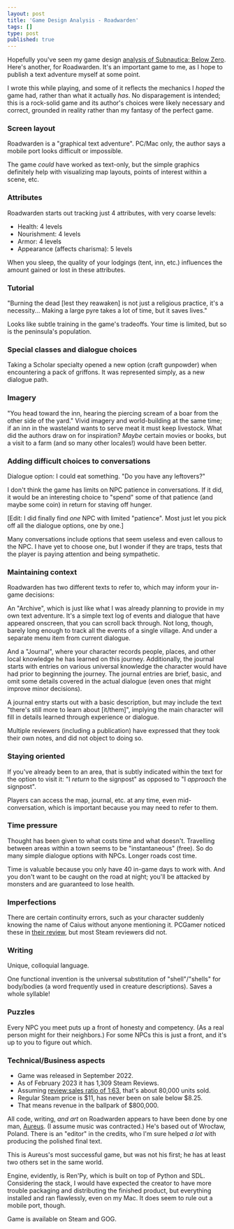 ```yaml
---
layout: post
title: 'Game Design Analysis - Roadwarden'
tags: []
type: post
published: true
---
```


Hopefully you've seen my game design [analysis of Subnautica: Below Zero](https://jay.mcgavren.com/2022/09/14/subnautica-below-zero-game-design-analysis.html). Here's another, for Roadwarden. It's an important game to me, as I hope to publish a text adventure myself at some point.

I wrote this while playing, and some of it reflects the mechanics I _hoped_ the game had, rather than what it actually _has_. No disparagement is intended; this is a rock-solid game and its author's choices were likely necessary and correct, grounded in reality rather than my fantasy of the perfect game.


<!--more-->



### Screen layout

Roadwarden is a "graphical text adventure". PC/Mac only, the author says a mobile port looks difficult or impossible.

The game _could_ have worked as text-only, but the simple graphics definitely help with visualizing map layouts, points of interest within a scene, etc.

### Attributes

Roadwarden starts out tracking just 4 attributes, with very coarse levels:

- Health: 4 levels
- Nourishment: 4 levels
- Armor: 4 levels
- Appearance (affects charisma): 5 levels

When you sleep, the quality of your lodgings (tent, inn, etc.) influences the amount gained or lost in these attributes.


### Tutorial

"Burning the dead [lest they reawaken] is not just a religious practice, it's a necessity... Making a large pyre takes a lot of time, but it saves lives."

Looks like subtle training in the game's tradeoffs. Your time is limited, but so is the peninsula's population.


### Special classes and dialogue choices

Taking a Scholar specialty opened a new option (craft gunpowder) when encountering a pack of griffons. It was represented simply, as a new dialogue path.


### Imagery

"You head toward the inn, hearing the piercing scream of a boar from the other side of the yard." Vivid imagery and world-building at the same time; if an inn in the wasteland wants to serve meat it must keep livestock. What did the authors draw on for inspiration? _Maybe_ certain movies or books, but a visit to a farm (and so many other locales!) would have been better.


### Adding difficult choices to conversations

Dialogue option: I could eat something. "Do you have any leftovers?"

I don't think the game has limits on NPC patience in conversations. If it did, it would be an interesting choice to "spend" some of that patience (and maybe some coin) in return for staving off hunger.

[Edit: I did finally find _one_ NPC with limited "patience". Most just let you pick off all the dialogue options, one by one.]

Many conversations include options that seem useless and even callous to the NPC. I have yet to choose one, but I wonder if they are traps, tests that the player is paying attention and being sympathetic.


### Maintaining context

Roadwarden has two different texts to refer to, which may inform your in-game decisions:

An "Archive", which is just like what I was already planning to provide in my own text adventure. It's a simple text log of events and dialogue that have appeared onscreen, that you can scroll back through. Not long, though, barely long enough to track all the events of a single village. And under a separate menu item from current dialogue.

And a "Journal", where your character records people, places, and other local knowledge he has learned on this journey. Additionally, the journal starts with entries on various universal knowledge the character would have had prior to beginning the journey. The journal entries are brief, basic, and omit some details covered in the actual dialogue (even ones that might improve minor decisions).

A journal entry starts out with a basic description, but may include the text "there's still more to learn about [it/them]", implying the main character will fill in details learned through experience or dialogue.

Multiple reviewers (including a publication) have expressed that they took their own notes, and did not object to doing so.


### Staying oriented

If you've already been to an area, that is subtly indicated within the text for the option to visit it: "I _return_ to the signpost" as opposed to "I _approach_ the signpost".

Players can access the map, journal, etc. at any time, even mid-conversation, which is important because you may need to refer to them.


### Time pressure

Thought has been given to what costs time and what doesn't. Travelling between areas within a town seems to be "instantaneous" (free). So do many simple dialogue options with NPCs. Longer roads cost time.

Time is valuable because you only have 40 in-game days to work with. And you don't want to be caught on the road at night; you'll be attacked by monsters and are guaranteed to lose health.




### Imperfections

There are certain continuity errors, such as your character suddenly knowing the name of Caius without anyone mentioning it. PCGamer noticed these in [their review](https://www.pcgamer.com/roadwarden-feels-just-like-cracking-open-a-huge-fantasy-novel/), but most Steam reviewers did not.



### Writing

Unique, colloquial language.

One functional invention is the universal substitution of "shell"/"shells" for body/bodies (a word frequently used in creature descriptions). Saves a whole syllable!


### Puzzles

Every NPC you meet puts up a front of honesty and competency. (As a real person might for their neighbors.) For some NPCs this is just a front, and it's up to you to figure out which.


### Technical/Business aspects

* Game was released in September 2022.
* As of February 2023 it has 1,309 Steam Reviews.
* Assuming [review:sales ratio of 1:63](https://newsletter.gamediscover.co/p/how-that-game-sold-on-steam-using), that's about 80,000 units sold.
* Regular Steam price is $11, has never been on sale below $8.25.
* That means revenue in the ballpark of $800,000.

All code, writing, _and art_ on Roadwarden appears to have been done by one man, [Aureus](https://twitter.com/MoralAnxiety). (I assume music was contracted.) He's based out of Wrocław, Poland. There is an "editor" in the credits, who I'm sure helped _a lot_ with producing the polished final text.

This is Aureus's most successful game, but was not his first; he has at least two others set in the same world.

Engine, evidently, is Ren'Py, which is built on top of Python and SDL. Considering the stack, I would have expected the creator to have more trouble packaging and distributing the finished product, but everything installed and ran flawlessly, even on my Mac. It does seem to rule out a mobile port, though.

Game is available on Steam and GOG.
